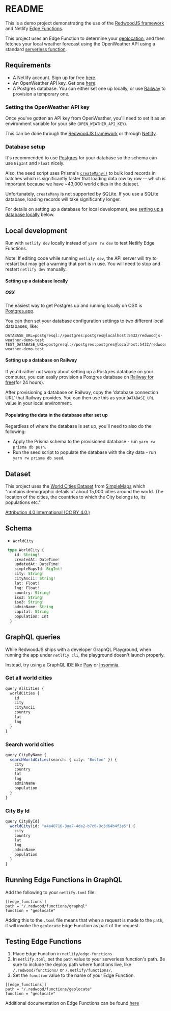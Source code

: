 # README

This is a demo project demonstrating the use of the [RedwoodJS framework](https://redwoodjs.com/) and Netlify [Edge Functions](https://docs.netlify.com/netlify-labs/experimental-features/edge-functions/).

This project uses an Edge Function to determine your [geolocation](https://docs.netlify.com/netlify-labs/experimental-features/edge-functions/api/#netlify-specific-context-object), and then fetches your local weather forecast using the OpenWeather API using a standard [serverless function](https://redwoodjs.com/docs/serverless-functions).

## Requirements

* A Netlify account. Sign up for free [here](https://app.netlify.com/signup).
* An OpenWeather API key. Get one [here](https://openweathermap.org/api).
* A Postgres database. You can either set one up locally, or use [Railway](https://railway.app/) to provision a temporary one.

### Setting the OpenWeather API key

Once you've gotten an API key from OpenWeather, you'll need to set it as an environment variable for your site (`OPEN_WEATHER_API_KEY`).

This can be done through the [RedwoodJS framework](https://redwoodjs.com/docs/environment-variables) or through [Netlify](https://docs.netlify.com/configure-builds/environment-variables/#declare-variables).

### Database setup

It's recommended to use [Postgres](https://www.postgresql.org/) for your database so the schema can use `BigInt` and `Float` nicely.

Also, the seed script uses Prisma's [`createMany()`](https://www.prisma.io/docs/reference/api-reference/prisma-client-reference#createmany) to bulk load records in batches which is significantly faster that loading data row by row -- which is important because we have ~43,000 world cities in the dataset.

Unfortunately, `createMany` is not supported by SQLite. If you use a SQLite database, loading records will take significantly longer.

For details on setting up a database for local development, see [setting up a database locally](#setting-up-a-database-locally) below.

## Local development

Run with `netlify dev` locally instead of `yarn rw dev` to test Netlify Edge Functions.

Note: If editing code while running `netlify dev`, the API server will try to restart but may get a warning that port is in use. You will need to stop and restart `netlify dev` manually.

#### Setting up a database locally

##### OSX

The easiest way to get Postgres up and running locally on OSX is [Postgres.app](https://postgresapp.com).

You can then set your database configuration settings to two different local databases, like:

```
DATABASE_URL=postgresql://postgres:postgres@localhost:5432/redwoodjs-weather-demo-test
TEST_DATABASE_URL=postgresql://postgres:postgres@localhost:5432/redwoodjs-weather-demo-test
```

#### Setting up a database on Railway


If you'd rather not worry about setting up a Postgres database on your computer, you can easily provision a Postgres database on [Railway for free](https://railway.app/)(for 24 hours).

After provisioning a database on Railway, copy the 'database connection URL' that Railway provides. You can then use this as your `DATABASE_URL` value in your local environment.


#### Populating the data in the database after set up

Regardless of where the database is set up, you'll need to also do the following:

* Apply the Prisma schema to the provisioned database - run `yarn rw prisma db push`.
* Run the seed script to populate the database with the city data - run `yarn rw prisma db seed`.

## Dataset

This project uses the [World Cities Dataset](https://simplemaps.com/data/world-cities) from [SimpleMaps](https://simplemaps.com) which "contains demographic details of about 15,000 cities around the world. The location of the cities, the countries to which the City belongs to, its populations etc."

[Attribution 4.0 International (CC BY 4.0.)](https://creativecommons.org/licenses/by/4.0/)

## Schema

* `WorldCity`

```ts
 type WorldCity {
    id: String!
    createdAt: DateTime!
    updatedAt: DateTime!
    simpleMapsId: BigInt!
    city: String!
    cityAscii: String!
    lat: Float!
    lng: Float!
    country: String!
    iso2: String!
    iso3: String!
    adminName: String
    capital: String
    population: Int
  }
```

## GraphQL queries

While RedwoodJS ships with a developer GraphQL Playground, when running the app under `netlfiy cli`, the playground doesn't launch properly.

Instead, try using a GraphQL IDE like [Paw](https://paw.cloud) or [Insomnia](https://insomnia.rest).

### Get all world cities

```ts
query AllCities {
  worldCities {
    id
    city
    cityAscii
    country
    lat
    lng
  }
}
```


### Search world cities

```ts
query CityByName {
  searchWorldCities(search: { city: "Boston" }) {
    city
    country
    lat
    lng
    adminName
    population
  }
}
```


### City By Id

```ts
query CityById{
  worldCity(id: "a4a48716-3aa7-4da2-b7c6-9c3d64b4f3e5") {
    city
    country
    lat
    lng
    adminName
    population
  }
}
```

## Running Edge Functions in GraphQL

Add the following to your `netlify.toml` file:

```
[[edge_functions]]
path = "/.redwood/functions/graphql"
function = "geolocate"
```

Adding this to the `.toml` file means that when a request is made to the `path`, it will invoke the `geolocate` Edge Function as part of the request.

## Testing Edge Functions

1. Place Edge Function in `netlify/edge-functions`
2. In `netlify.toml`, set the `path` value to your serverless function's path.
  Be sure to include the deploy path where functions live, like `/.redwood/functions/` or `/.netlify/functions/`.
3. Set the `function` value to the name of your Edge Function.

```
[[edge_functions]]
path = "/.redwood/functions/geolocate"
function = "geolocate"
```

Additional documentation on Edge Functions can be found [here](https://docs.netlify.com/netlify-labs/experimental-features/edge-functions/get-started/)
